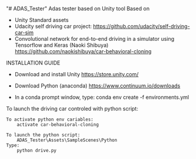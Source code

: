 "# ADAS_Tester" 
Adas tester based on Unity tool
Based on 
- Unity Standard assets
- Udacity self driving car project:
	https://github.com/udacity/self-driving-car-sim 
- Convolutional network for end-to-end driving in a simulator using Tensorflow and Keras (Naoki Shibuya)
	https://github.com/naokishibuya/car-behavioral-cloning

	
INSTALLATION GUIDE

- Download and install Unity
	https://store.unity.com/

- Download Python (anaconda)
	https://www.continuum.io/downloads

- In a conda prompt window, type:
	conda env create -f environments.yml
		
To launch the driving car controled with python script:

	To activate python env cariables:
		activate car-behavioral-cloning

	To launch the python script:
		ADAS_Tester\Assets\SampleScenes\Python
	Type:
		python drive.py
		
		
	
